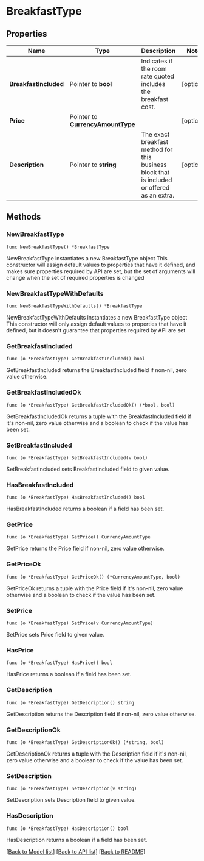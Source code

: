 # BreakfastType

## Properties

Name | Type | Description | Notes
------------ | ------------- | ------------- | -------------
**BreakfastIncluded** | Pointer to **bool** | Indicates if the room rate quoted includes the breakfast cost. | [optional] 
**Price** | Pointer to [**CurrencyAmountType**](CurrencyAmountType.md) |  | [optional] 
**Description** | Pointer to **string** | The exact breakfast method for this business block that is included or offered as an extra. | [optional] 

## Methods

### NewBreakfastType

`func NewBreakfastType() *BreakfastType`

NewBreakfastType instantiates a new BreakfastType object
This constructor will assign default values to properties that have it defined,
and makes sure properties required by API are set, but the set of arguments
will change when the set of required properties is changed

### NewBreakfastTypeWithDefaults

`func NewBreakfastTypeWithDefaults() *BreakfastType`

NewBreakfastTypeWithDefaults instantiates a new BreakfastType object
This constructor will only assign default values to properties that have it defined,
but it doesn't guarantee that properties required by API are set

### GetBreakfastIncluded

`func (o *BreakfastType) GetBreakfastIncluded() bool`

GetBreakfastIncluded returns the BreakfastIncluded field if non-nil, zero value otherwise.

### GetBreakfastIncludedOk

`func (o *BreakfastType) GetBreakfastIncludedOk() (*bool, bool)`

GetBreakfastIncludedOk returns a tuple with the BreakfastIncluded field if it's non-nil, zero value otherwise
and a boolean to check if the value has been set.

### SetBreakfastIncluded

`func (o *BreakfastType) SetBreakfastIncluded(v bool)`

SetBreakfastIncluded sets BreakfastIncluded field to given value.

### HasBreakfastIncluded

`func (o *BreakfastType) HasBreakfastIncluded() bool`

HasBreakfastIncluded returns a boolean if a field has been set.

### GetPrice

`func (o *BreakfastType) GetPrice() CurrencyAmountType`

GetPrice returns the Price field if non-nil, zero value otherwise.

### GetPriceOk

`func (o *BreakfastType) GetPriceOk() (*CurrencyAmountType, bool)`

GetPriceOk returns a tuple with the Price field if it's non-nil, zero value otherwise
and a boolean to check if the value has been set.

### SetPrice

`func (o *BreakfastType) SetPrice(v CurrencyAmountType)`

SetPrice sets Price field to given value.

### HasPrice

`func (o *BreakfastType) HasPrice() bool`

HasPrice returns a boolean if a field has been set.

### GetDescription

`func (o *BreakfastType) GetDescription() string`

GetDescription returns the Description field if non-nil, zero value otherwise.

### GetDescriptionOk

`func (o *BreakfastType) GetDescriptionOk() (*string, bool)`

GetDescriptionOk returns a tuple with the Description field if it's non-nil, zero value otherwise
and a boolean to check if the value has been set.

### SetDescription

`func (o *BreakfastType) SetDescription(v string)`

SetDescription sets Description field to given value.

### HasDescription

`func (o *BreakfastType) HasDescription() bool`

HasDescription returns a boolean if a field has been set.


[[Back to Model list]](../README.md#documentation-for-models) [[Back to API list]](../README.md#documentation-for-api-endpoints) [[Back to README]](../README.md)


